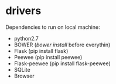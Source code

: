 # drivers

Dependencies to run on local machine: 
- python2.7
- BOWER (_bower install_ before everythin)
- Flask (pip install flask)
- Peewee (pip install peewee)
- Flask-peewee (pip install flask-peewee)
- SQLite
- Browser